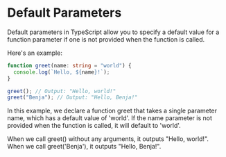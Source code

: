 # Default Parameters

Default parameters in TypeScript allow you to specify a default value for a function parameter if one is not provided when the function is called.

Here's an example:

```ts
function greet(name: string = "world") {
  console.log(`Hello, ${name}!`);
}

greet(); // Output: "Hello, world!"
greet("Benja"); // Output: "Hello, Benja!"
```

In this example, we declare a function greet that takes a single parameter name, which has a default value of 'world'. If the name parameter is not provided when the function is called, it will default to 'world'.

When we call greet() without any arguments, it outputs "Hello, world!". When we call greet('Benja'), it outputs "Hello, Benja!".
